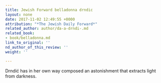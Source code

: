 ```yaml
---
title: Jewish Forward belladonna drndic
layout: none
date: 2017-11-02 12:49:55 +0000
attribution: "*The Jewish Daily Forward*"
related_author: author/da-a-drndi-.md
related_book:
- book/belladonna.md
link_to_original: ''
nd_author_of_this_review: ''
weight: ''

---
```

Drndić has in her own way composed an astonishment that extracts light from darkness.